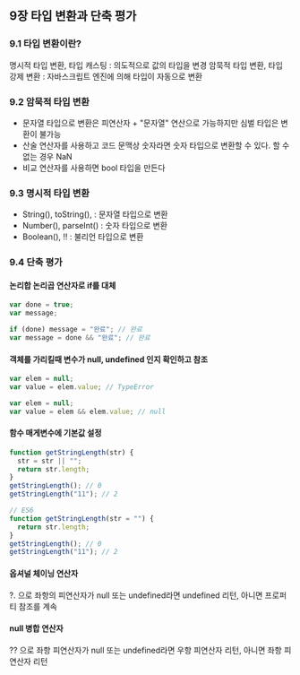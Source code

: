 ## 9장 타입 변환과 단축 평가

### 9.1 타입 변환이란?

명시적 타입 변환, 타입 캐스팅 : 의도적으로 값의 타입을 변경
암묵적 타입 변환, 타입 강제 변환 : 자바스크립트 엔진에 의해 타입이 자동으로 변환

### 9.2 암묵적 타입 변환

- 문자열 타입으로 변환은 피연산자 + "문자열" 연산으로 가능하지만 심벌 타입은 변환이 불가능
- 산술 연산자를 사용하고 코드 문맥상 숫자라면 숫자 타입으로 변환할 수 있다. 할 수 없는 경우 NaN
- 비교 연산자를 사용하면 bool 타입을 만든다

### 9.3 명시적 타입 변환

- String(), toString(), : 문자열 타입으로 변환
- Number(), parseInt() : 숫자 타입으로 변환
- Boolean(), !! : 불리언 타입으로 변환

### 9.4 단축 평가

#### 논리합 논리곱 연산자로 if를 대체

```jsx
var done = true;
var message;

if (done) message = "완료"; // 완료
var message = done && "완료"; // 완료
```

#### 객체를 가리킬때 변수가 null, undefined 인지 확인하고 참조

```jsx
var elem = null;
var value = elem.value; // TypeError

var elem = null;
var value = elem && elem.value; // null
```

#### 함수 매게변수에 기본값 설정

```jsx
function getStringLength(str) {
  str = str || "";
  return str.length;
}
getStringLength(); // 0
getStringLength("11"); // 2

// ES6
function getStringLength(str = "") {
  return str.length;
}
getStringLength(); // 0
getStringLength("11"); // 2
```

#### 옵셔널 체이닝 연산자

?. 으로 좌항의 피연산자가 null 또는 undefined라면 undefined 리턴, 아니면 프로퍼티 참조를 계속

#### null 병합 연산자

?? 으로 좌항 피연산자가 null 또는 undefined라면 우항 피연산자 리턴, 아니면 좌항 피연산자 리턴
